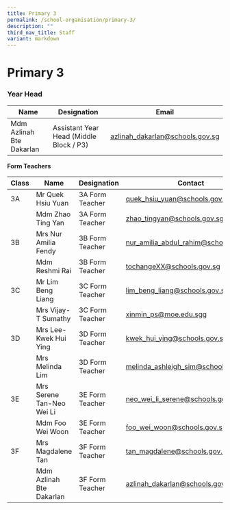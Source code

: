 ```yaml
---
title: Primary 3
permalink: /school-organisation/primary-3/
description: ""
third_nav_title: Staff
variant: markdown
---
```

# **Primary 3**

### Year Head

|Name|	Designation|	Email|
|----|----|----|
|Mdm Azlinah Bte Dakarlan	|Assistant Year Head (Middle Block / P3)|	azlinah_dakarlan@schools.gov.sg|


**Form Teachers**

| Class | Name | Designation | Contact | 
| -------- | -------- | -------- |-------- |
|3A	|Mr Quek Hsiu Yuan	|3A Form Teacher	|quek_hsiu_yuan@schools.gov.sg|
||Mdm Zhao Ting Yan	|3A Form Teacher	|zhao_tingyan@schools.gov.sg|
|3B	|Mrs Nur Amilia Fendy	|3B Form Teacher	|nur_amilia_abdul_rahim@schools.gov.sg|
||Mdm Reshmi Rai	|3B Form Teacher|	tochangeXX@schools.gov.sg|
|3C	|Mr Lim Beng Liang|	3C Form Teacher	|lim_beng_liang@schools.gov.sg|
||Mrs Vijay-T Sumathy	|3C Form Teacher|	xinmin_ps@moe.edu.sgg|
|3D|	Mrs Lee-Kwek Hui Ying	|3D Form Teacher	|kwek_hui_ying@schools.gov.sg|
||Mrs Melinda Lim|	3D Form Teacher	|melinda_ashleigh_sim@schools.gov.sg|
|3E	|Mrs Serene Tan-Neo Wei Li	|3E Form Teacher	|neo_wei_li_serene@schools.gov.sg|
||Mdm Foo Wei Woon|	3E Form Teacher|	foo_wei_woon@schools.gov.sgg|
|3F|	Mrs Magdalene Tan	|3F Form Teacher	|tan_magdalene@schools.gov.sg|
||Mdm Azlinah Bte Dakarlan|	3F Form Teacher	|azlinah_dakarlan@schools.gov.sg|